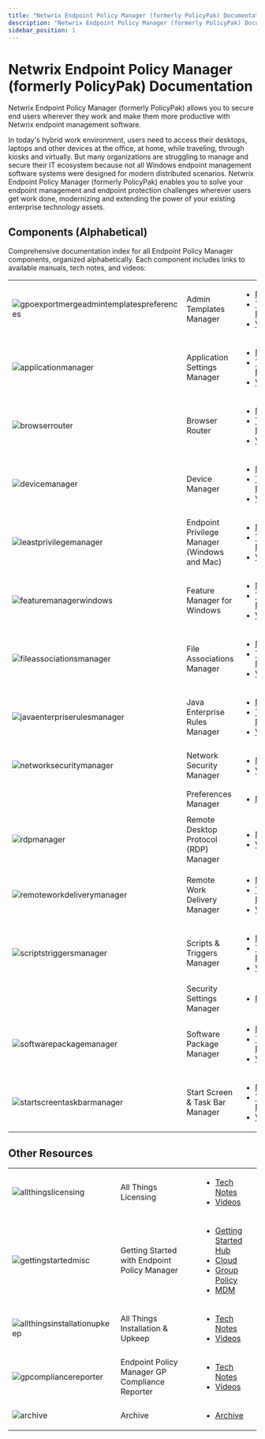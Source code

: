 ```yaml
---
title: "Netwrix Endpoint Policy Manager (formerly PolicyPak) Documentation"
description: "Netwrix Endpoint Policy Manager (formerly PolicyPak) Documentation"
sidebar_position: 1
---
```


# Netwrix Endpoint Policy Manager (formerly PolicyPak) Documentation

Netwrix Endpoint Policy Manager (formerly PolicyPak) allows you to secure end users wherever they
work and make them more productive with Netwrix endpoint management software.

In today's hybrid work environment, users need to access their desktops, laptops and other devices
at the office, at home, while traveling, through kiosks and virtually. But many organizations are
struggling to manage and secure their IT ecosystem because not all Windows endpoint management
software systems were designed for modern distributed scenarios. Netwrix Endpoint Policy Manager
(formerly PolicyPak) enables you to solve your endpoint management and endpoint protection
challenges wherever users get work done, modernizing and extending the power of your existing
enterprise technology assets.

## Components (Alphabetical)

Comprehensive documentation index for all Endpoint Policy Manager components, organized alphabetically. Each component includes links to available manuals, tech notes, and videos:

|                                                                                                                                                        |                                                     |                                                                                                                                                                                                                                                                                        |
| ------------------------------------------------------------------------------------------------------------------------------------------------------ | --------------------------------------------------- | -------------------------------------------------------------------------------------------------------------------------------------------------------------------------------------------------------------------------------------------------------------------------------------- |
| ![gpoexportmergeadmintemplatespreferences](/images/endpointpolicymanager/gpoexportmergeadmintemplatespreferences.webp)                       | Admin Templates Manager | <ul><li>[Manual](/docs/endpointpolicymanager/components/admintemplatesmanager/manual/overview.md)</li><li>[Tech Notes](/docs/endpointpolicymanager/components/admintemplatesmanager/knowledgebase/knowledgebase.md)</li><li>[Videos](/docs/endpointpolicymanager/components/admintemplatesmanager/videolearningcenter/videolearningcenter.md)</li></ul>                       |
| ![applicationmanager](/images/endpointpolicymanager/applicationmanager.webp)                                                                 | Application Settings Manager                        | <ul><li>[Manual](/docs/endpointpolicymanager/components/applicationsettingsmanager/manual/overview.md)</li><li>[Tech Notes](/docs/endpointpolicymanager/components/applicationsettingsmanager/technotes/knowledgebase.md)</li><li>[Videos](/docs/endpointpolicymanager/components/applicationsettingsmanager/videos/videolearningcenter.md)</li></ul>                    |
| ![browserrouter](/images/endpointpolicymanager/browserrouter.webp)                                                                           | Browser Router                                      | <ul><li>[Manual](/docs/endpointpolicymanager/components/browserrouter/manual/overview.md)</li><li>[Tech Notes](/docs/endpointpolicymanager/components/browserrouter/knowledgebase/knowledgebase.md)</li><li>[Videos](/docs/endpointpolicymanager/components/browserrouter/videolearningcenter/videolearningcenter.md)</li></ul>                         |
| ![devicemanager](/images/endpointpolicymanager/devicemanager.webp)                                                                           | Device Manager                                      | <ul><li>[Manual](/docs/endpointpolicymanager/components/devicemanager/manual/overview.md)</li><li>[Tech Notes](/docs/endpointpolicymanager/components/devicemanager/knowledgebase/knowledgebase.md)</li><li>[Videos](/docs/endpointpolicymanager/components/devicemanager/videolearningcenter/videolearningcenter.md)</li></ul>                         |
| ![leastprivilegemanager](/images/endpointpolicymanager/leastprivilegemanager.webp)                                                           | Endpoint Privilege Manager (Windows and Mac)             | <ul><li>[Manual](/docs/endpointpolicymanager/components/endpointprivilegemanager/overview.md)</li><li>[Tech Notes](/docs/endpointpolicymanager/components/endpointprivilegemanager/knowledgebase/knowledgebase.md)</li><li>[Videos](/docs/endpointpolicymanager/components/endpointprivilegemanager/videolearningcenter/videolearningcenter.md)</li></ul>         |
| ![featuremanagerwindows](/images/endpointpolicymanager/featuremanagerwindows.webp)                                                           | Feature Manager for Windows                         | <ul><li>[Manual](/docs/endpointpolicymanager/components/featuremanager/manual/overview.md)</li><li>[Tech Notes](/docs/endpointpolicymanager/components/featuremanager/technotes/knowledgebase.md)</li><li>[Videos](/docs/endpointpolicymanager/components/featuremanager/videos/videolearningcenter.md)</li></ul>                       |
| ![fileassociationsmanager](/images/endpointpolicymanager/fileassociationsmanager.webp)                                                       | File Associations Manager                           | <ul><li>[Manual](/docs/endpointpolicymanager/components/fileassociationsmanager/manual/overview.md)</li><li>[Tech Notes](/docs/endpointpolicymanager/components/fileassociationsmanager/knowledgebase/knowledgebase.md)</li><li>[Videos](/docs/endpointpolicymanager/components/fileassociationsmanager/videolearningcenter/videolearningcenter.md)</li></ul>     |
| ![javaenterpriserulesmanager](/images/endpointpolicymanager/javaenterpriserulesmanager.webp)                                                 | Java Enterprise Rules Manager                       | <ul><li>[Manual](/docs/endpointpolicymanager/components/javaenterpriserules/manual/javaenterpriserules/overview.md)</li><li>[Tech Notes](/docs/endpointpolicymanager/components/javaenterpriserules/technotes/knowledgebase.md)</li><li>[Videos](/docs/endpointpolicymanager/components/javaenterpriserules/videos/videolearningcenter.md)</li></ul>             |
| ![networksecuritymanager](/images/endpointpolicymanager/networksecuritymanager.webp)                                                         | Network Security Manager                            | <ul><li>[Manual](/docs/endpointpolicymanager/components/networksecuritymanager/manual/overview.md)</li><li>[Videos](/docs/endpointpolicymanager/components/networksecuritymanager/videos/videolearningcenter.md)</li></ul>                                                                                                                                 |
|                                                                                                                                                        | Preferences Manager                                 | <ul><li>[Manual](/docs/endpointpolicymanager/components/preferencesmanager/manual/overview.md)</li></ul>                                                                                                                                 |
| ![rdpmanager](/images/endpointpolicymanager/rdpmanager.webp)                                                                                 | Remote Desktop Protocol (RDP) Manager              | <ul><li>[Manual](/docs/endpointpolicymanager/components/remotedesktopprotocolmanager/manual/overview.md)</li><li>[Videos](/docs/endpointpolicymanager/components/remotedesktopprotocolmanager/videos/videolearningcenter.md)</li></ul>                                                                                                                                      |
| ![remoteworkdeliverymanager](/images/endpointpolicymanager/remoteworkdeliverymanager.webp)                                                   | Remote Work Delivery Manager                        | <ul><li>[Manual](/docs/endpointpolicymanager/components/remoteworkdeliverymanager/manual/overview.md)</li><li>[Tech Notes](/docs/endpointpolicymanager/components/remoteworkdeliverymanager/technotes/knowledgebase.md)</li><li>[Videos](/docs/endpointpolicymanager/components/remoteworkdeliverymanager/videos/videolearningcenter.md)</li></ul>               |
| ![scriptstriggersmanager](/images/endpointpolicymanager/scriptstriggersmanager.webp)                                                         | Scripts & Triggers Manager                          | <ul><li>[Manual](/docs/endpointpolicymanager/components/scriptstriggers/manual/overview.md)</li><li>[Tech Notes](/docs/endpointpolicymanager/components/scriptstriggers/knowledgebase/knowledgebase.md)</li><li>[Videos](/docs/endpointpolicymanager/components/scriptstriggers/videolearningcenter/videolearningcenter.md)</li></ul>                     |
|                                                                                                                                                        | Security Settings Manager                           | <ul><li>[Manual](/docs/endpointpolicymanager/components/securitysettingsmanager/manual/overview.md)</li></ul>                                                                                                                                 |
| ![softwarepackagemanager](/images/endpointpolicymanager/softwarepackagemanager.webp)                                                         | Software Package Manager                            | <ul><li>[Manual](/docs/endpointpolicymanager/components/softwarepackage/manual/overview.md)</li><li>[Tech Notes](/docs/endpointpolicymanager/components/softwarepackage/technotes/knowledgebase.md)</li><li>[Videos](/docs/endpointpolicymanager/components/softwarepackage/videos/videolearningcenter.md)</li></ul>                     |
| ![startscreentaskbarmanager](/images/endpointpolicymanager/startscreentaskbarmanager.webp)                                                   | Start Screen & Task Bar Manager                     | <ul><li>[Manual](/docs/endpointpolicymanager/components/startscreenandtaskbar/manual/overview.md)</li><li>[Tech Notes](/docs/endpointpolicymanager/components/startscreenandtaskbar/technotes/knowledgebase.md)</li><li>[Videos](/docs/endpointpolicymanager/components/startscreenandtaskbar/videos/videolearningcenter.md)</li></ul>         |

## Other Resources

|                                                                                                                                                        |                                                     |                                                                                                                                                                                                                                                                                        |
| ------------------------------------------------------------------------------------------------------------------------------------------------------ | --------------------------------------------------- | -------------------------------------------------------------------------------------------------------------------------------------------------------------------------------------------------------------------------------------------------------------------------------------- |
| ![allthingslicensing](/images/endpointpolicymanager/allthingslicensing.webp)                                                                 | All Things Licensing                                | <ul><li>[Tech Notes](/docs/endpointpolicymanager/licensing/knowledgebase/knowledgebase.md)</li><li>[Videos](/docs/endpointpolicymanager/licensing/videolearningcenter/videolearningcenter.md)</li></ul>                                 |
| ![gettingstartedmisc](/images/endpointpolicymanager/gettingstartedmisc.webp)                                                                 | Getting Started with Endpoint Policy Manager        | <ul><li>[Getting Started Hub](/docs/endpointpolicymanager/gettingstarted/overview.md)</li><li>[Cloud](/docs/endpointpolicymanager/deliverymethods/cloud/)</li><li>[Group Policy](/docs/endpointpolicymanager/deliverymethods/grouppolicy/)</li><li>[MDM](/docs/endpointpolicymanager/deliverymethods/mdm/)</li></ul> |
| ![allthingsinstallationupkeep](/images/endpointpolicymanager/allthingsinstallationupkeep.webp)                                               | All Things Installation & Upkeep                    | <ul><li>[Tech Notes](/docs/endpointpolicymanager/installation/knowledgebase/knowledgebase.md)</li><li>[Videos](/docs/endpointpolicymanager/installation/videolearningcenter/videolearningcenter.md)</li></ul>                           |
| ![gpcompliancereporter](/images/endpointpolicymanager/gpcompliancereporter.webp)                                                             | Endpoint Policy Manager GP Compliance Reporter      | <ul><li>[Tech Notes](/docs/endpointpolicymanager/gpcompliancereporter/technotes/knowledgebase.md)</li><li>[Videos](/docs/endpointpolicymanager/gpcompliancereporter/videos/videolearningcenter.md)</li></ul>           |
| ![archive](/images/endpointpolicymanager/archive.webp)                                                                                       | Archive                                             | <ul><li>[Archive](/docs/endpointpolicymanager/archive/overview.md)</li></ul>                                                                                                                                                                                             |
